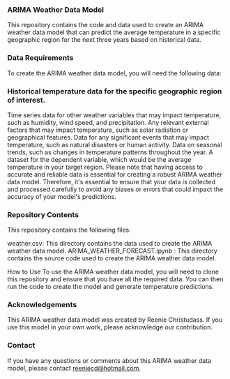 ### ARIMA Weather Data Model
This repository contains the code and data used to create an ARIMA weather data model that can predict the average temperature in a specific geographic region for the next three years based on historical data.

### Data Requirements
To create the ARIMA weather data model, you will need the following data:

### Historical temperature data for the specific geographic region of interest.
Time series data for other weather variables that may impact temperature, such as humidity, wind speed, and precipitation.
Any relevant external factors that may impact temperature, such as solar radiation or geographical features.
Data for any significant events that may impact temperature, such as natural disasters or human activity.
Data on seasonal trends, such as changes in temperature patterns throughout the year.
A dataset for the dependent variable, which would be the average temperature in your target region.
Please note that having access to accurate and reliable data is essential for creating a robust ARIMA weather data model. Therefore, it's essential to ensure that your data is collected and processed carefully to avoid any biases or errors that could impact the accuracy of your model's predictions.

### Repository Contents
This repository contains the following files:

weather.csv: This directory contains the data used to create the ARIMA weather data model.
ARIMA_WEATHER_FORECAST.ipynb : This directory contains the source code used to create the ARIMA weather data model.

How to Use
To use the ARIMA weather data model, you will need to clone this repository and ensure that you have all the required data. You can then run the code to create the model and generate temperature predictions.

### Acknowledgements
This ARIMA weather data model was created by Reenie Christudass. If you use this model in your own work, please acknowledge our contribution.

### Contact
If you have any questions or comments about this ARIMA weather data model, please contact reeniecd@hotmail.com.
 
